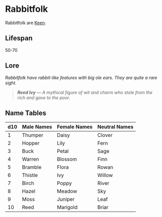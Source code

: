 # Rabbitfolk

Rabbitfolk are [Keen](../../Player%20Characters/Ancenstries/Mechanical/Keen.md).

## Lifespan

50-70

## Lore

*Rabbitfolk have rabbit-like features with big ole ears. They are quite a rare sight.*

> ***Reed Ivy*** — *A mythical figure of wit and charm who stole from the rich and gave to the poor.*

## Name Tables

| d10 | Male Names | Female Names | Neutral Names |
| --- | ---------- | ------------ | ------------- |
| 1   | Thumper    | Daisy        | Clover        |
| 2   | Hopper     | Lily         | Fern          |
| 3   | Buck       | Petal        | Sage          |
| 4   | Warren     | Blossom      | Finn          |
| 5   | Bramble    | Flora        | Rowan         |
| 6   | Thistle    | Ivy          | Willow        |
| 7   | Birch      | Poppy        | River         |
| 8   | Hazel      | Meadow       | Sky           |
| 9   | Moss       | Juniper      | Leaf          |
| 10  | Reed       | Marigold     | Briar         |
